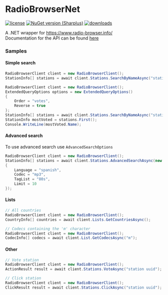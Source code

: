 # RadioBrowserNet

[![license](https://img.shields.io/badge/License-LGPL-darkgreen.svg)](https://github.com/josago97/RadioBrowserNet/blob/main/LICENSE) [![NuGet version (Sharplus)](https://img.shields.io/nuget/v/RadioBrowserNet.svg)](https://www.nuget.org/packages/RadioBrowserNet/) [![downloads](https://img.shields.io/nuget/dt/RadioBrowserNet.svg)](https://www.nuget.org/packages/RadioBrowserNet)

A .NET wrapper for https://www.radio-browser.info/
<br>
Documentation for the API can be found [here](https://api.radio-browser.info/)

### Samples
#### Simple search
```cs
RadioBrowserClient client = new RadioBrowserClient();
StationInfo[] stations = await client.Stations.SearchByNameAsync("station name");
```
```cs
RadioBrowserClient client = new RadioBrowserClient();
ExtendedQueryOptions options = new ExtendedQueryOptions()
{
    Order = "votes",
    Reverse = true
};
StationInfo[] stations = await client.Stations.SearchByNameAsync("station name", options: options);
StationInfo mostVoted = stations.First();
Console.WriteLine(mostVoted.Name);
```

#### Advanced search
To use advanced search use `AdvancedSearchOptions`

```c#
RadioBrowserClient client = new RadioBrowserClient();
StationInfo[] stations = await client.Stations.AdvancedSearchAsync(new AdvancedSearchOptions
{
    Language = "spanish",
    Codec = "mp3",
    TagList = "80s",
    Limit = 10
});
```

#### Lists

```c#
// All countries
RadioBrowserClient client = new RadioBrowserClient();
CountryInfo[] countries = await client.Lists.GetCountriesAsync();
```

```c#
// Codecs containing the 'm' character
RadioBrowserClient client = new RadioBrowserClient();
CodecInfo[] codecs = await client.List.GetCodecsAsync("m");
```

#### Other
```cs
// Vote station
RadioBrowserClient client = new RadioBrowserClient();
ActionResult result = await client.Stations.VoteAsync("station uuid");
```
```cs
// Click station
RadioBrowserClient client = new RadioBrowserClient();
ClickResult result = await client.Stations.ClickAsync("station uuid");
```
